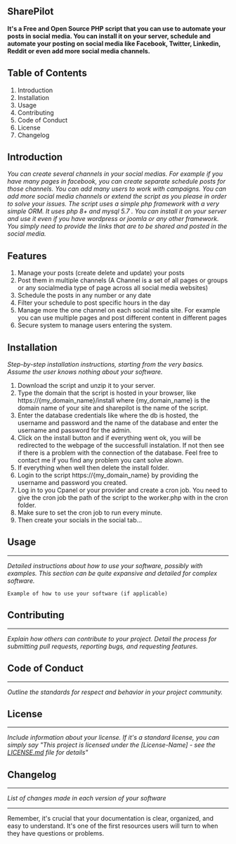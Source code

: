 SharePilot
---
**It's a Free and Open Source PHP script that you can use to automate your posts in social media. 
You can install it on your server, schedule and automate your posting on social media like
Facebook, Twitter, Linkedin, Reddit or even add more social media channels.**


Table of Contents
---

1. Introduction
2. Installation
3. Usage
4. Contributing
5. Code of Conduct
6. License
7. Changelog

Introduction
---

*You can create several channels in your social medias. For example if you have many 
pages in facebook, you can create separate schedule posts for those channels. 
You can add many users to work with campaigns. You can add more social media channels 
or extend the script as you please in order to solve your issues. The script uses a simple php framework with a very 
simple ORM. It uses php 8+ and mysql 5.7 . You can install it on your server and use it even if you have wordpress or joomla or any other framework. You simply need to provide the links that are to be shared and posted in the social media.* 

Features
--
1. Manage your posts (create delete and update) your posts
2. Post them in multiple channels (A Channel is a set of all pages or groups or any socialmedia type of page across all social media websites)
3. Schedule the posts in any number or any date
4. Filter your schedule to post specific hours in the day
5. Manage more the one channel on each social media site. For example you can use multiple pages and post different content in different pages
6. Secure system to manage users entering the system.

Installation
---

*Step-by-step installation instructions, starting from the very basics. Assume the user knows nothing about your software.*

1. Download the script and unzip it to your server.
2. Type the domain that the script is hosted in your browser, like https://{my_domain_name}/install where {my_domain_name} is the domain name of your site and sharepilot is the name of the script. 
3. Enter the database credentials like where the db is hosted, the username and password and the name of the database and enter the username and password for the admin.
4. Click on the install button and if everything went ok, you will be redirected to the webpage of the successfull instalation. If not then see if there is a problem with the connection of the database. Feel free to contact me if you find any problem you cant solve alown.
5. If everything when well then delete the install folder.
6. Login to the script https://{my_domain_name} by providing the username and password you created.
7. Log in to you Cpanel or your provider and create a cron job. You need to give the cron job the path of the script to the worker.php with in the cron folder.
8. Make sure to set the cron job to run every minute. 
9. Then create your socials in the social tab...
## Usage
---

*Detailed instructions about how to use your software, possibly with examples. This section can be quite expansive and detailed for complex software.*

```
Example of how to use your software (if applicable)
```

## Contributing
---

*Explain how others can contribute to your project. Detail the process for submitting pull requests, reporting bugs, and requesting features.*

## Code of Conduct
---

*Outline the standards for respect and behavior in your project community.*

## License
---

*Include information about your license. If it's a standard license, you can simply say "This project is licensed under the [License-Name] - see the [LICENSE.md](LINK) file for details"*

## Changelog
---

*List of changes made in each version of your software*

---
Remember, it's crucial that your documentation is clear, organized, and easy to understand. It's one of the first resources users will turn to when they have questions or problems.